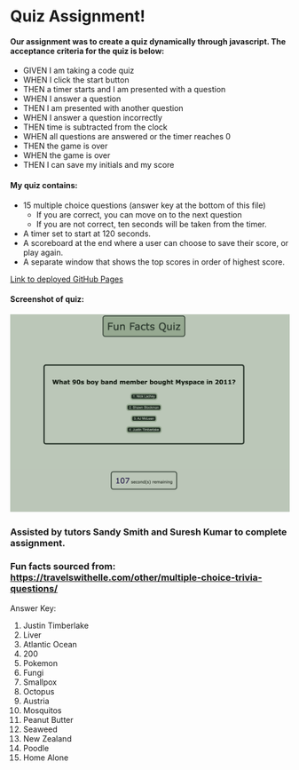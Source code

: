 # Quiz Assignment!

#### Our assignment was to create a quiz dynamically through javascript. The acceptance criteria for the quiz is below:

* GIVEN I am taking a code quiz
* WHEN I click the start button
* THEN a timer starts and I am presented with a question
* WHEN I answer a question
* THEN I am presented with another question
* WHEN I answer a question incorrectly
* THEN time is subtracted from the clock
* WHEN all questions are answered or the timer reaches 0
* THEN the game is over
* WHEN the game is over
* THEN I can save my initials and my score

#### My quiz contains:
* 15 multiple choice questions (answer key at the bottom of this file)
    * If you are correct, you can move on to the next question
    * If you are not correct, ten seconds will be taken from the timer.
* A timer set to start at 120 seconds. 
* A scoreboard at the end where a user can choose to save their score, or play again.
* A separate window that shows the top scores in order of highest score.

[Link to deployed GitHub Pages](https://lrltillman.github.io/facts-quiz/)

#### Screenshot of quiz:
![quiz demo](./Assets/images/quiz-demo.jpg)


### Assisted by tutors Sandy Smith and Suresh Kumar to complete assignment. 

### Fun facts sourced from: https://travelswithelle.com/other/multiple-choice-trivia-questions/

Answer Key:
1. Justin Timberlake
2. Liver
3. Atlantic Ocean
4. 200
5. Pokemon
6. Fungi
7. Smallpox
8. Octopus
9. Austria
10. Mosquitos
11. Peanut Butter
12. Seaweed
13. New Zealand
14. Poodle
15. Home Alone